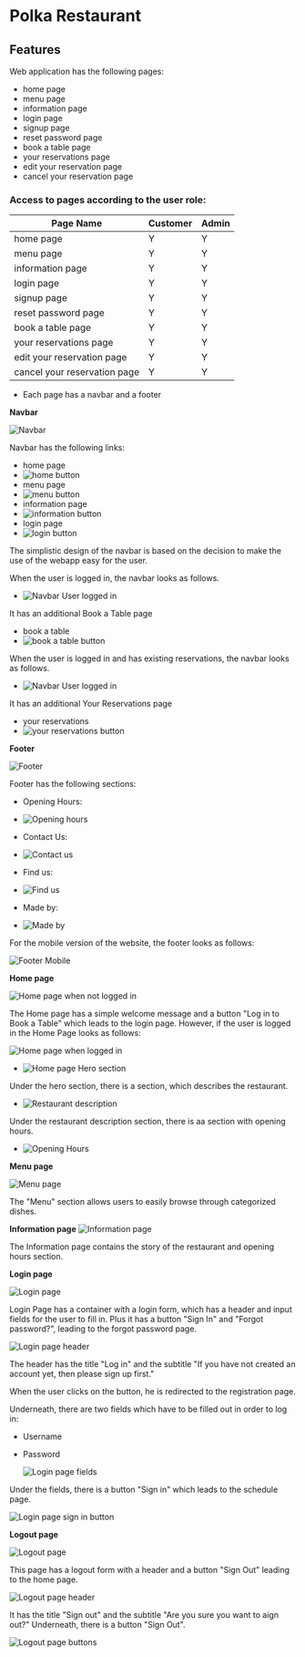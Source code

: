 # Polka Restaurant

## Features

Web application has the following pages:
- home page
- menu page
- information page
- login page
- signup page
- reset password page
- book a table page
- your reservations page
- edit your reservation page
- cancel your reservation page

### Access to pages according to the user role:

| Page Name                   | Customer | Admin   |
| --------------------------- | -------- | ------- |
| home page                   | Y        | Y       |
| menu page                   | Y        | Y       |
| information page            | Y        | Y       |
| login page                  | Y        | Y       |
| signup page                 | Y        | Y       |
| reset password page         | Y        | Y       |
| book a table page           | Y        | Y       |
| your reservations page      | Y        | Y       |
| edit your reservation page  | Y        | Y       |
| cancel your reservation page| Y        | Y       |

- Each page has a navbar and a footer

**Navbar**

![Navbar](documentation/features/navbar/navbar.png)

Navbar has the following links:
- home page
- ![home button](documentation/features/navbar/home-btn.png)
- menu page
- ![menu button](documentation/features/navbar/menu-btn.png)
- information page
- ![information button](documentation/features/navbar/information-btn.png)
- login page
- ![login button](documentation/features/navbar/login-btn.png)

The simplistic design of the navbar is based on the decision to make the use of the webapp easy for the user.

When the user is logged in, the navbar looks as follows.

- ![Navbar User logged in](documentation/features/navbar/navbar-loggedin.png)

It has an additional Book a Table page
- book a table
- ![book a table button](documentation/features/navbar/book-a-table-btn.png)

When the user is logged in and has existing reservations, the navbar looks as follows.

- ![Navbar User logged in](documentation/features/navbar/existing-reservations-navbar.png)

It has an additional Your Reservations page
- your reservations
- ![your reservations button](documentation/features/navbar/your-reservations-btn.png)



**Footer**

![Footer](documentation/features/footer/footer.png)

Footer has the following sections:

- Opening Hours:
- ![Opening hours](documentation/features/footer/opening-hours.png)

- Contact Us:
- ![Contact us](documentation/features/footer/contact-us.png)

- Find us:
- ![Find us](documentation/features/footer/find-us.png)

- Made by:
- ![Made by](documentation/features/footer/made-by.png)

For the mobile version of the website, the footer looks as follows:

  ![Footer Mobile](documentation/features/footer/mobile-footer.png)

**Home page**

![Home page when not logged in](documentation/features/home-page/home-page-not-loggedin.png)

The Home page has a simple welcome message and a button "Log in to Book a Table" which leads to the login page. However, if the user is logged in the Home Page looks as follows:

![Home page when logged in](documentation/features/home-page/home-page.png)


- ![Home page Hero section](documentation/features/home-page/hero-section.png)

Under the hero section, there is a section, which describes the restaurant.

- ![Restaurant description](documentation/features/home-page/restaurant-description.png)

Under the restaurant description section, there is aa section with opening hours.

- ![Opening Hours](documentation/features/home-page/opening-hours-section.png)


**Menu page**

  ![Menu page](documentation/features/menu-page/menu-page.png)

The "Menu" section allows users to easily browse through categorized dishes.

**Information page**
  ![Information page](documentation/features/information-page/information-page.png)

The Information page contains the story of the restaurant and opening hours section. 


**Login page**

  ![Login page](documentation/features/login-page/login-page.png)

Login Page has a container with a login form, which has a header and input fields for the user to fill in. Plus it has a button "Sign In" and "Forgot password?", leading to the forgot password page.

 ![Login page header](documentation/features/login-page/login-header.png)

The header has the title "Log in" and the subtitle "If you have not created an account yet, then please sign up first."

When the user clicks on the button, he is redirected to the registration page.

Underneath, there are two fields which have to be filled out in order to log in:

- Username
- Password

  ![Login page fields](documentation/features/login-page/login-input.png)

Under the fields, there is a button "Sign in" which leads to the schedule page.

  ![Login page sign in button](documentation/features/login-page/signin-button.png)

**Logout page**

  ![Logout page](documentation/features/logout-page/logout-page.png)

This page has a logout form with a header and a button "Sign Out" leading to the home page.

  ![Logout page header](documentation/features/logout-page/logout-page-container.png)

It has the title "Sign out" and the subtitle "Are you sure you want to aign out?"
Underneath, there is a button "Sign Out".

  ![Logout page buttons](documentation/features/logout-page/signout-button.png)
